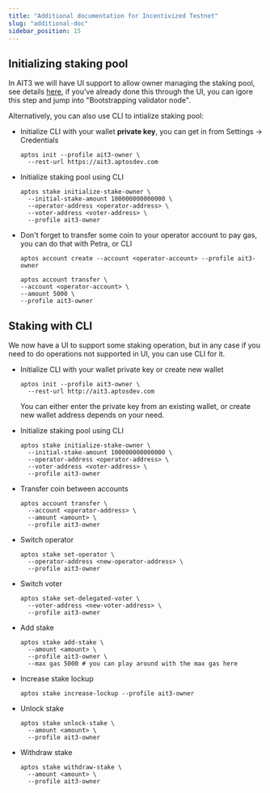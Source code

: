 ```yaml
---
title: "Additional documentation for Incentivized Testnet"
slug: "additional-doc"
sidebar_position: 15
---
```


## Initializing staking pool

In AIT3 we will have UI support to allow owner managing the staking pool, see details [here](https://aptos.dev/nodes/ait/steps-in-ait3#initialize-staking-pool), if you've already done this through the UI, you can igore this step and jump into "Bootstrapping validator node". 

Alternatively, you can also use CLI to intialize staking pool:

- Initialize CLI with your wallet **private key**, you can get in from Settings -> Credentials

  ```
  aptos init --profile ait3-owner \
    --rest-url https://ait3.aptosdev.com
  ```

- Initialize staking pool using CLI

  ```
  aptos stake initialize-stake-owner \
    --initial-stake-amount 100000000000000 \
    --operator-address <operator-address> \
    --voter-address <voter-address> \
    --profile ait3-owner
  ```

- Don't forget to transfer some coin to your operator account to pay gas, you can do that with Petra, or CLI

  ```
  aptos account create --account <operator-account> --profile ait3-owner
  
  aptos account transfer \
  --account <operator-account> \
  --amount 5000 \
  --profile ait3-owner
  ```
  
## Staking with CLI

We now have a UI to support some staking operation, but in any case if you need to do operations not supported in UI, you can use CLI for it.

- Initialize CLI with your wallet private key or create new wallet

  ```
  aptos init --profile ait3-owner \
    --rest-url http://ait3.aptosdev.com
  ```

  You can either enter the private key from an existing wallet, or create new wallet address depends on your need.

- Initialize staking pool using CLI

  ```
  aptos stake initialize-stake-owner \
    --initial-stake-amount 100000000000000 \
    --operator-address <operator-address> \
    --voter-address <voter-address> \
    --profile ait3-owner
  ```

- Transfer coin between accounts

  ```
  aptos account transfer \
    --account <operator-address> \
    --amount <amount> \
    --profile ait3-owner
  ```

- Switch operator

  ```
  aptos stake set-operator \
    --operator-address <new-operator-address> \ 
    --profile ait3-owner
  ```

- Switch voter

  ```
  aptos stake set-delegated-voter \
    --voter-address <new-voter-address> \ 
    --profile ait3-owner
  ```

- Add stake

  ```
  aptos stake add-stake \
    --amount <amount> \
    --profile ait3-owner \
    --max gas 5000 # you can play around with the max gas here
  ```

- Increase stake lockup

  ```
  aptos stake increase-lockup --profile ait3-owner
  ```

- Unlock stake

  ```
  aptos stake unlock-stake \
    --amount <amount> \
    --profile ait3-owner
  ```

- Withdraw stake

  ```
  aptos stake withdraw-stake \
    --amount <amount> \
    --profile ait3-owner
  ```
